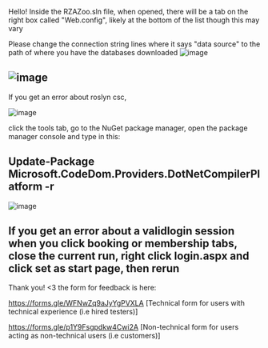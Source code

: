 Hello!
Inside the RZAZoo.sln file, when opened, there will be a tab on the right box called "Web.config", likely at the bottom of the list though this may vary

Please change the connection string lines where it says "data source" to the path of where you have the databases downloaded
![image](https://github.com/pomzie/RZAZoo/assets/68748771/8249f064-4b6a-4ff1-8dbf-b8a05ca6cbfc)

![image](https://github.com/pomzie/RZAZoo/assets/68748771/4ff19a98-002f-49d7-b399-0b513e470a08)
--
If you get an error about roslyn csc, 

![image](https://github.com/pomzie/RZAZoo/assets/68748771/f9fc996a-b65d-4062-ad87-9399e5b3b181)

click the tools tab, go to the NuGet package manager, open the package manager console and type in this:

Update-Package Microsoft.CodeDom.Providers.DotNetCompilerPlatform -r
---
![image](https://github.com/pomzie/RZAZoo/assets/68748771/24a226c6-59f6-46c2-8460-5fa846b4853d)

If you get an error about a validlogin session when you click booking or membership tabs, close the current run, right click login.aspx and click set as start page, then rerun
----

Thank you! <3
the form for feedback is here:

https://forms.gle/WFNwZq9aJyYgPVXLA [Technical form for users with technical experience (i.e hired testers)]

https://forms.gle/p1Y9Fsgpdkw4Cwi2A [Non-technical form for users acting as non-technical users (i.e customers)]
